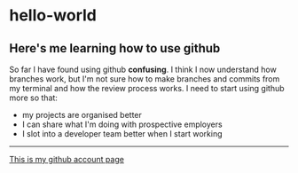 # hello-world
## Here's me learning how to use github
So far I have found using github **confusing**. I think I now understand how branches work, but I'm not sure how to make branches and commits from my terminal and how the review process works.
I need to start using github more so that:
- my projects are organised better
- I can share what I'm doing with prospective employers
- I slot into a developer team better when I start working
---
[This is my github account page](https://github.com/mapletoot)
